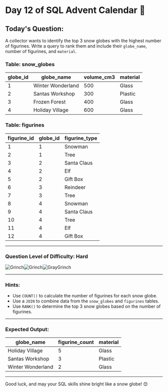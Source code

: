 # Day 12 of SQL Advent Calendar 🎄

## Today's Question:
A collector wants to identify the top 3 snow globes with the highest number of figurines. Write a query to rank them and include their `globe_name`, number of figurines, and `material`.

### **Table: snow_globes**
| globe_id | globe_name         | volume_cm3 | material |
|----------|--------------------|------------|----------|
| 1        | Winter Wonderland  | 500        | Glass    |
| 2        | Santas Workshop    | 300        | Plastic  |
| 3        | Frozen Forest      | 400        | Glass    |
| 4        | Holiday Village    | 600        | Glass    |

### **Table: figurines**
| figurine_id | globe_id | figurine_type |
|-------------|----------|---------------|
| 1           | 1        | Snowman       |
| 2           | 1        | Tree          |
| 3           | 2        | Santa Claus   |
| 4           | 2        | Elf           |
| 5           | 2        | Gift Box      |
| 6           | 3        | Reindeer      |
| 7           | 3        | Tree          |
| 8           | 4        | Snowman       |
| 9           | 4        | Santa Claus   |
| 10          | 4        | Tree          |
| 11          | 4        | Elf           |
| 12          | 4        | Gift Box      |

---

### **Question Level of Difficulty:** **Hard**
![Grinch](https://www.sqlcalendar.com/grinch.svg)![Grinch](https://www.sqlcalendar.com/grinch.svg)![GrayGrinch](https://www.sqlcalendar.com/grinchGray.svg)


---

### **Hints:**
- Use `COUNT()` to calculate the number of figurines for each snow globe.
- Use a `JOIN` to combine data from the `snow_globes` and `figurines` tables.
- Use `RANK()` to determine the top 3 snow globes based on the number of figurines.

---

### **Expected Output:**
| globe_name         | figurine_count | material |
|--------------------|----------------|----------|
| Holiday Village    | 5              | Glass    |
| Santas Workshop    | 3              | Plastic  |
| Winter Wonderland  | 2              | Glass    |

---

Good luck, and may your SQL skills shine bright like a snow globe! 😊
